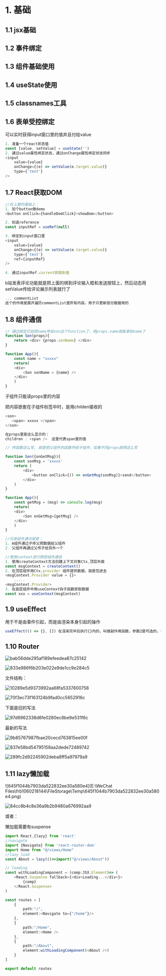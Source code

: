 # 1. 基础

## 1.1 jsx基础



## 1.2 事件绑定



## 1.3 组件基础使用



## 1.4 useState使用



## 1.5 classnames工具



## 1.6 表单受控绑定

可以实时获得input窗口里的值并且付给value

```js
1. 准备一个react状态值
const [value, setValue] = useState('')
2. 通过value属性绑定状态，通过onChange属性绑定状态同步
<input
	value={value}
	onChange={(e) => setValue(e.target.value)}
    type={'text'}
/>
```



## 1.7 React获取DOM

```js
//在上面的基础上：
1. 加个button做demo
<button onClick={handleDomClick}>showDom</button>

2. 创造reference
const inputRef = useRef(null)

3. 绑定到input窗口里
<input
	value={value}
	onChange={(e) => setValue(e.target.value)}
    type={'text'}
	ref={inputRef}
/>
        
4. 通过inputRef.current获取到值
```

b站发表评论功能就是把上面的绑到评论输入框和发送按钮上，然后动态用setValue传给评论展示列表就行了

```js
... commentList 
这个的作用是展开遍历commentList里所有内容，用于只更新部分数据用的
```



## 1.8 组件通信

```js
// 通过绑定已经把name传给son这个function了，用props.name就能拿到name了
function Son(props){
    return <div> {props.sonName} </div>
}

function App(){
    const name = "xxxxx"
    return(
    <div>
    	<Son sonName = {name} />   
    </div>
    )
}
```

子组件只能读props里的内容

把内容嵌套在子组件标签中时，是用childen接收的

```js
<son>
   <span> xxxxx </span>   
</son>

在props里是这么显示的：
children : <span />  这里代表span里的值
```

```js
// 传函数这么写, 就是把父组件的函数传给子组件，如果不同props就得这么写

function Son({onGetMsg}){
    const sonMsg = 'xxxxx'
    return (
        <div>
        	<button onClick={() => onGetMsg(sonMsg)}>send</button>
        </div>
    )
}

function App(){
    const getMsg = (msg) => console.log(msg)
    return(
    <div>
    	<Son onGetMsg={getMsg} />   
    </div>
    )
}
```

```js
//兄弟组件通讯就是：
1. A组件通过子传父把数据给父组件
2. 父组件再通过父传子给另外一个
```

```js
//使用context进行跨层组件通信
1. 使用createContext方法创建上下文对象Ctx,顶层外面
const msgContext = createContext()
2. 在顶层组件用Ctx.provider 组件提供数据，就是包进去
<msgContext.Provider value = {}>
    .....
<msgContext.Provider>
3. 在底层组件中用useContext钩子函数获取数据
const xxx = useContext(msgContext)
```



## 1.9 useEffect

用于不是由事件引起，而是由渲染本身引起的操作

```js
useEffect(() => {}, []) 在渲染完毕后执行{}内的，叫做副作用函数，参数2是可选的，在数组里防止以来，不同以来会影响第一个参数函数的执行
```

## 1.10 Router

![bab56dde295af189efeedea87c25142](C:\Users\10602\Desktop\java学习\前端\react\imgs\router\bab56dde295af189efeedea87c25142.png)

![833e986f6b203e022e9de1cc9e284c5](C:\Users\10602\Desktop\java学习\前端\react\imgs\router\833e986f6b203e022e9de1cc9e284c5.png)

文件结构：

![10289e5d9373992aa68fa5337800758](C:\Users\10602\Desktop\java学习\前端\react\imgs\router\10289e5d9373992aa68fa5337800758.png)

![70f3ec73f163124b9fad0cc5652916c](C:\Users\10602\Desktop\java学习\前端\react\imgs\router\70f3ec73f163124b9fad0cc5652916c.png)

下面是旧的写法

![97d6962338d6fe0280ec8be9e531f6c](C:\Users\10602\Desktop\java学习\前端\react\imgs\router\97d6962338d6fe0280ec8be9e531f6c.png)

最新的写法

![9b85767987fbae20cecd763815ee00f](C:\Users\10602\Desktop\java学习\前端\react\imgs\router\9b85767987fbae20cecd763815ee00f.png)

![837e58bd54795158aa2dede72489742](C:\Users\10602\Desktop\java学习\前端\react\imgs\router\837e58bd54795158aa2dede72489742.png)

![289fc2d92245902deba8ff5a97979a9](C:\Users\10602\Desktop\java学习\前端\react\imgs\router\289fc2d92245902deba8ff5a97979a9.png)

## 1.11 lazy懒加载

![645f1044b7903da522832ee30a580e4](E:\WeChat Files\frb1060218144\FileStorage\Temp\645f1044b7903da522832ee30a580e4.png)

![84cc8b4c8e36a9b2b9480a676992aa9](C:\Users\10602\Desktop\java学习\前端\react\imgs\router\84cc8b4c8e36a9b2b9480a676992aa9.png)

或者：

懒加载需要有suspense

```typescript
import React,{lazy} from 'react'
//navigate
import {Navigate} from 'react-router-dom'
import Home from "@/views/Home"
//lazy load
const About = lazy(()=>import("@/views/About"))

// loading
const withLoadingComponent = (comp:JSX.Element)=> (
    <React.Suspense fallback={<div>Loading...</div>}>
        {comp}
    </React.Suspense>
)

const routes = [
    {
        path:"/",
        element:<Navigate to={"/home"}/>
    },
    {
        path:"/Home",
        element:<Home />
    },
    {
        path:"/About",
        element:withLoadingComponent(<About />)
    }
]

export default routes
```





